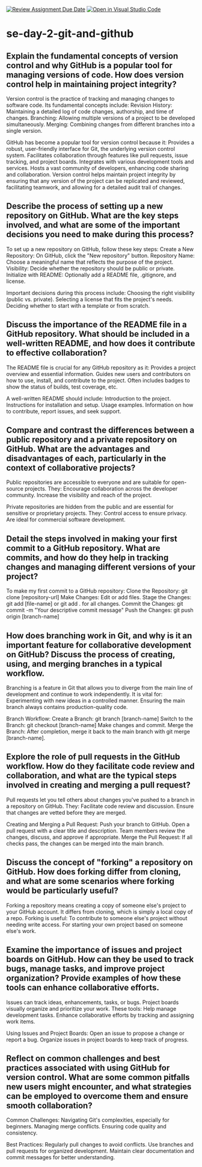[![Review Assignment Due Date](https://classroom.github.com/assets/deadline-readme-button-22041afd0340ce965d47ae6ef1cefeee28c7c493a6346c4f15d667ab976d596c.svg)](https://classroom.github.com/a/8wgCKhpZ)
[![Open in Visual Studio Code](https://classroom.github.com/assets/open-in-vscode-2e0aaae1b6195c2367325f4f02e2d04e9abb55f0b24a779b69b11b9e10269abc.svg)](https://classroom.github.com/online_ide?assignment_repo_id=15592478&assignment_repo_type=AssignmentRepo)
# se-day-2-git-and-github
## Explain the fundamental concepts of version control and why GitHub is a popular tool for managing versions of code. How does version control help in maintaining project integrity?
Version control is the practice of tracking and managing changes to software code. Its fundamental concepts include:
Revision History: Maintaining a detailed log of code changes, authorship, and time of changes.
Branching: Allowing multiple versions of a project to be developed simultaneously.
Merging: Combining changes from different branches into a single version.

GitHub has become a popular tool for version control because it:
Provides a robust, user-friendly interface for Git, the underlying version control system.
Facilitates collaboration through features like pull requests, issue tracking, and project boards.
Integrates with various development tools and services.
Hosts a vast community of developers, enhancing code sharing and collaboration.
Version control helps maintain project integrity by ensuring that any version of the project can be replicated and reviewed, facilitating teamwork, and allowing for a detailed audit trail of changes.
## Describe the process of setting up a new repository on GitHub. What are the key steps involved, and what are some of the important decisions you need to make during this process?
To set up a new repository on GitHub, follow these key steps:
Create a New Repository: On GitHub, click the "New repository" button.
Repository Name: Choose a meaningful name that reflects the purpose of the project.
Visibility: Decide whether the repository should be public or private.
Initialize with README: Optionally add a README file, .gitignore, and license.

Important decisions during this process include:
Choosing the right visibility (public vs. private).
Selecting a license that fits the project's needs.
Deciding whether to start with a template or from scratch.
## Discuss the importance of the README file in a GitHub repository. What should be included in a well-written README, and how does it contribute to effective collaboration?
The README file is crucial for any GitHub repository as it:
Provides a project overview and essential information.
Guides new users and contributors on how to use, install, and contribute to the project.
Often includes badges to show the status of builds, test coverage, etc.

A well-written README should include:
Introduction to the project.
Instructions for installation and setup.
Usage examples.
Information on how to contribute, report issues, and seek support.
## Compare and contrast the differences between a public repository and a private repository on GitHub. What are the advantages and disadvantages of each, particularly in the context of collaborative projects?
Public repositories are accessible to everyone and are suitable for open-source projects. They:
Encourage collaboration across the developer community.
Increase the visibility and reach of the project.

Private repositories are hidden from the public and are essential for sensitive or proprietary projects. They:
Control access to ensure privacy.
Are ideal for commercial software development.
## Detail the steps involved in making your first commit to a GitHub repository. What are commits, and how do they help in tracking changes and managing different versions of your project?
To make my first commit to a GitHub repository:
Clone the Repository: git clone [repository-url]
Make Changes: Edit or add files.
Stage the Changes: git add [file-name] or git add . for all changes.
Commit the Changes: git commit -m "Your descriptive commit message"
Push the Changes: git push origin [branch-name]
## How does branching work in Git, and why is it an important feature for collaborative development on GitHub? Discuss the process of creating, using, and merging branches in a typical workflow.
Branching is a feature in Git that allows you to diverge from the main line of development and continue to work independently. It is vital for:
Experimenting with new ideas in a controlled manner.
Ensuring the main branch always contains production-quality code.

Branch Workflow:
Create a Branch: git branch [branch-name]
Switch to the Branch: git checkout [branch-name]
Make changes and commit.
Merge the Branch: After completion, merge it back to the main branch with git merge [branch-name].
## Explore the role of pull requests in the GitHub workflow. How do they facilitate code review and collaboration, and what are the typical steps involved in creating and merging a pull request?
Pull requests let you tell others about changes you've pushed to a branch in a repository on GitHub. They:
Facilitate code review and discussion.
Ensure that changes are vetted before they are merged.

Creating and Merging a Pull Request:
Push your branch to GitHub.
Open a pull request with a clear title and description.
Team members review the changes, discuss, and approve if appropriate.
Merge the Pull Request: If all checks pass, the changes can be merged into the main branch.
## Discuss the concept of "forking" a repository on GitHub. How does forking differ from cloning, and what are some scenarios where forking would be particularly useful?
Forking a repository means creating a copy of someone else's project to your GitHub account. It differs from cloning, which is simply a local copy of a repo. Forking is useful:
To contribute to someone else's project without needing write access.
For starting your own project based on someone else's work.
## Examine the importance of issues and project boards on GitHub. How can they be used to track bugs, manage tasks, and improve project organization? Provide examples of how these tools can enhance collaborative efforts.
Issues can track ideas, enhancements, tasks, or bugs. Project boards visually organize and prioritize your work. These tools:
Help manage development tasks.
Enhance collaborative efforts by tracking and assigning work items.

Using Issues and Project Boards:
Open an issue to propose a change or report a bug.
Organize issues in project boards to keep track of progress.
## Reflect on common challenges and best practices associated with using GitHub for version control. What are some common pitfalls new users might encounter, and what strategies can be employed to overcome them and ensure smooth collaboration?
Common Challenges:
Navigating Git's complexities, especially for beginners.
Managing merge conflicts.
Ensuring code quality and consistency.

Best Practices:
Regularly pull changes to avoid conflicts.
Use branches and pull requests for organized development.
Maintain clear documentation and commit messages for better understanding.
